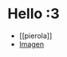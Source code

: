 # Hello :3

- [[pierola]]
- [Imagen](http://2.bp.blogspot.com/_EZ16vWYvHHg/S-Bl2fuyyWI/AAAAAAAAMKc/DNayYJK8mEo/s1600/www.BancodeImagenesGratuitas.com-Fantasticas-20.jpg)
